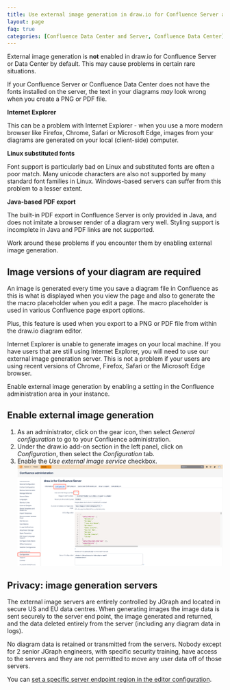 ```yaml
---
title: Use external image generation in draw.io for Confluence Server and Data Center
layout: page
faq: true
categories: [Confluence Data Center and Server, Confluence Data Center]
---
```


External image generation is **not** enabled in draw.io for Confluence Server or Data Center by default. This may cause problems in certain rare situations.

If your Confluence Server or Confluence Data Center does not have the fonts installed on the server, the text in your diagrams _may_ look wrong when you create a PNG or PDF file.

**Internet Explorer**

This can be a problem with Internet Explorer - when you use a more modern browser like Firefox, Chrome, Safari or Microsoft Edge, images from your diagrams are generated on your local (client-side) computer.

**Linux substituted fonts**

Font support is particularly bad on Linux and substituted fonts are often a poor match. Many unicode characters are also not supported by many standard font families in Linux. Windows-based servers can suffer from this problem to a lesser extent.

**Java-based PDF export**

The built-in PDF export in Confluence Server is only provided in Java, and does not imitate a browser render of a diagram very well. Styling support is incomplete in Java and PDF links are not supported.

Work around these problems if you encounter them by enabling external image generation.

## Image versions of your diagram are required

An image is generated every time you save a diagram file in Confluence as this is what is displayed when you view the page and also to generate the the macro placeholder when you edit a page. The macro placeholder is used in various Confluence page export options.

Plus, this feature is used when you export to a PNG or PDF file from within the draw.io diagram editor.

Internet Explorer is unable to generate images on your local machine. If you have users that are still using Internet Explorer, you will need to use our external image generation server. This is not a problem if your users are using recent versions of Chrome, Firefox, Safari or the Microsoft Edge browser.

Enable external image generation by enabling a setting in the Confluence administration area in your instance.

## Enable external image generation

1. As an administrator, click on the gear icon, then select _General configuration_ to go to your Confluence administration.
2. Under the draw.io add-on section in the left panel, click on _Configuration_, then select the _Configuration_ tab.
3. Enable the _Use external image service_ checkbox.
<br /><img src="/assets/img/blog/enable-external-image-service.png" style="max-width:100%;height:auto;" alt="Enable the external image service in draw.io in Confluence Server and Data Center">

## Privacy: image generation servers

The external image servers are entirely controlled by JGraph and located in secure US and EU data centres. When generating images the image data is sent securely to the server end point, the image generated and returned, and the data deleted entirely from the server (including any diagram data in logs).

No diagram data is retained or transmitted from the servers. Nobody except for 2 senior JGraph engineers, with specific security training, have access to the servers and they are not permitted to move any user data off of those servers.

You can [set a specific server endpoint region in the editor configuration](/blog/data-governance-lockdown.html).